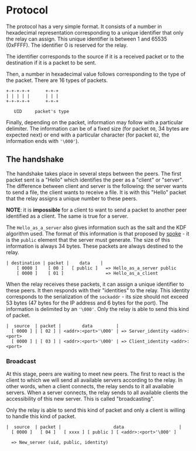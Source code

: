 # Protocol

The protocol has a very simple format. It consists of a number in hexadecimal
representation corresponding to a unique identifier that only the relay can
assign. This unique identifier is between 1 and 65535 (0xFFFF). The identifier
0 is reserved for the relay.

The identifier corresponds to the source if it is a received packet or to the
destination if it is a packet to be sent.

Then, a number in hexadecimal value follows corresponding to the type of the
packet. There are 16 types of packets.

```
+-+-+-+-+      +-+-+
| | | | |      | | |
+-+-+-+-+      +-+-+

   UID     packet's type
```

Finally, depending on the packet, information may follow with a particular
delimiter. The information can be of a fixed size (for packet `00`, 34 bytes
are expected next) or end with a particular character (for packet `02`, the
information ends with `'\000'`).

## The handshake

The handshake takes place in several steps between the peers. The first packet
sent is a "Hello" which identifies the peer as a "client" or "server". The
difference between client and server is the following: the server wants to send
a file, the client wants to receive a file. It is with this "Hello" packet that
the relay assigns a unique number to these peers.

**NOTE**: it is **impossible** for a client to want to send a packet to
another peer identified as a client. The same is true for a server.

The `Hello_as_a_server` also gives information such as the salt and the KDF
algorithm used. The format of this information is that proposed by
[spoke][spoke] - it is the `public` element that the server must generate. The
size of this information is always 34 bytes. These packets are always destined
to the relay.

```
| destination | packet |    data    |
    [ 0000 ]    [ 00 ]   [ public ]   => Hello_as_a_server public
    [ 0000 ]    [ 01 ]                => Hello_as_a_client
```

When the relay receives these packets, it can assign a unique identifier to
these peers. It then responds with their "identities" to the relay. This
identity corresponds to the serialization of the `sockaddr` - its size should
not exceed 53 bytes (47 bytes for the IP address and 6 bytes for the port).
The information is delimited by an `'\000'`. Only the relay is able to send
this kind of packet.

```
|  source  | packet |        data         |
  [ 0000 ] | [ 02 ] | <addr>:<port>'\000' | => Server_identity <addr>:<port>
  [ 0000 ] | [ 03 ] | <addr>:<port>'\000' | => Client_identity <addr>:<port>
```

### Broadcast

At this stage, peers are waiting to meet new peers. The first to react is the
client to which we will send all available servers according to the relay. In
other words, when a client connects, the relay sends to it all available
servers. When a server connects, the relay sends to all available clients the
accessibility of this new server. This is called "broadcasting".

Only the relay is able to send this kind of packet and only a client is willing
to handle this kind of packet.

```
|  source  | packet |                    data                     |
  [ 0000 ]   [ 04 ]   [ xxxx ] [ public ] [ <addr>:<port>'\000' ]

  => New_server (uid, public, identity)
```

[spoke]: https://github.com/dinosaure/spoke
